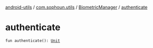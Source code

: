 [android-utils](../../index.md) / [com.sophoun.utils](../index.md) / [BiometricManager](index.md) / [authenticate](./authenticate.md)

# authenticate

`fun authenticate(): `[`Unit`](https://kotlinlang.org/api/latest/jvm/stdlib/kotlin/-unit/index.html)